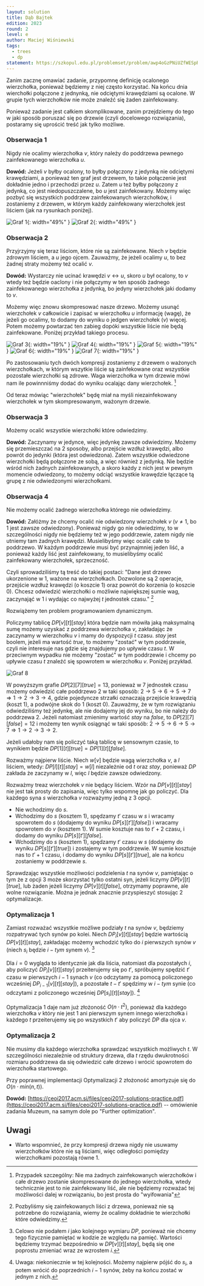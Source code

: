 ```yaml
---
layout: solution
title: Dąb Bajtek
edition: 2023
round: 2
level: e
author: Maciej Wiśniewski
tags:
  - trees
  - dp
statement: https://szkopul.edu.pl/problemset/problem/awp4oGzPNiUZfWESpR90Be2Y/site/
---
```


Zanim zacznę omawiać zadanie, przypomnę definicję ocalonego wierzchołka,
ponieważ będziemy z niej często korzystać.
Na końcu dnia wierchołki połączone z jednynką, nie odciętymi krawędziami są ocalone. 
W grupie tych wierzchołków nie może znaleźć się żaden zainfekowany.

Ponieważ zadanie jest całkiem skomplikowane, 
zanim przejdziemy do tego w jaki sposób poruszać się po drzewie 
(czyli docelowego rozwiązania), postaramy się uprościć treść jak tylko możliwe.

### Obserwacja 1

Nigdy nie ocalimy wierzchołka $v$, który należy do poddrzewa pewnego zainfekowanego wierzchołka $u$.

**Dowód:** Jeżeli $v$ byłby ocalony, to byłby połączony z jedynką nie odciętymi krawędziami,
a ponieważ ten graf jest drzewem, to takie połączenie jest dokładnie jedno i przechodzi przez $u$.
Zatem $u$ też byłby połączony z jedynką, co jest niedopuszczalene, bo $u$ jest zainfekowany.
Możemy więc pozbyć się wszystkich poddrzew zainfekowanych wierzchołków, i zostaniemy z drzewem, 
w którym każdy zainfekowany wierzchołek jest liściem (jak na rysunkach poniżej).

![Graf 1](r2e-fig1.png){: width="49%" }
![Graf 2](r2e-fig2.png){: width="49%" }

### Obserwacja 2

Przyjrzyjmy się teraz liściom, które nie są zainfekowane. 
Niech $v$ będzie zdrowym liściem, a $u$ jego ojcem. Zauważmy, że jeżeli ocalimy $u$,
to bez żadnej straty możemy też ocalić $v$.

**Dowód:** Wystarczy nie ucinać krawędzi $v \leftrightarrow u$, skoro $u$ był ocalony,
to $v$ wtedy też będzie oaclony i nie połączymy w ten sposób żadnego zainfekowanego wierzchołka
z jedynką, bo jedyny wierzchołek jaki dodamy to $v$.

Możemy więc znowu skompresować nasze drzewo. Możemy usunąć wierzchołek $v$ całkowicie i zapisać w wierzchołku
$u$ informację (wagę), że jeżeli go ocalimy, to dodamy do wyniku o jedgen wierzchołek ($v$) więcej. Potem możemy
powtarzać ten zabieg dopóki wszystkie liście nie będą zainfekowane. Poniżej przykład takiego procesu.

![Graf 3](r2e-fig3.png){: width="19%" }
![Graf 4](r2e-fig4.png){: width="19%" }
![Graf 5](r2e-fig5.png){: width="19%" }
![Graf 6](r2e-fig6.png){: width="19%" }
![Graf 7](r2e-fig7.png){: width="19%" }

Po zastosowaniu tych dwóch kompresji zostaniemy z drzewem o ważonych wierzchołkach, w którym wszytkie liście są zainfekowane oraz
wszystkie pozostałe wierzchołki są zdrowe. Waga wierzchołka w tym drzewie mówi nam ile powinnniśmy dodać do wyniku ocalając dany
wierzchołek. [^1]

[^1]: Przypadek szczególny: Nie ma żadnych zainfekowanych wierzchołków i całe drzewo zostanie skompresowane do jednego wierzchołka, wtedy technicznie jest to nie zainfekowany liść, ale nie będziemy rozważać tej możliwości dalej w rozwiązaniu, bo jest prosta do "wyifowania"

Od teraz mówiąc "wierzchołek" będę miał na myśli niezainfekowany wierzchołek w tym skompresowanym, ważonym drzewie.


### Obserwacja 3

Możemy ocalić wszystkie wierzchołki które odwiedzimy.

**Dowód:** Zaczynamy w jedynce, więc jedynkę zawsze odwiedzimy. Możemy się przemieszczać na 2 sposoby, 
albo przejście wzdłuż krawędzi, albo powrót do jedynki (która jest odwiedzona). Zatem wszystkie odwiedzone wierzchołki
będą połączone ze sobą, a więc również z jedynką. Nie będzie wśród nich żadnych zainfekowanych, a skoro każdy z nich jest
w pewnym momencie odwiedzony, to możemy odciąć wszystkie krawędzie łączące tą grupę z nie odwiedzonymi wierzchołkami.

### Obserwacja 4

Nie możemy ocalić żadnego wierzchołka którego nie odwiedzimy.

**Dowód:** Załóżmy że chcemy ocalić nie odwiedzony wierzchołek $v$ ($v \neq 1$, bo $1$ jest zawsze odwiedzony). 
Ponieważ nigdy go nie odwiedzimy, to w szczególności nigdy nie będziemy też w jego poddrzewie, zatem nigdy nie utniemy
tam żadnych krawędzi. Musielibyśmy więc ocalić całe to poddrzewo. W każdym poddrzewie musi być przynajmniej jeden liść,
a ponieważ każdy liść jest zainfekowany, to musielibyśmy ocalić zainfekowany wierzchołek, sprzeczność.

Czyli sprowadziliśmy tą treść do takiej postaci:
"Dane jest drzewo ukorzenione w 1, ważone na wierzchołkach. Dozwolone są 2 operacje, przejście wzdłuż krawędzi (o koszcie 1)
oraz powrót do korzenia (o koszcie 0). Chcesz odwiedzić wierzchołki o możliwie największej sumie wag, zaczynająć w 1 i wydając
co najwyżej $t$ jednostek czasu." [^2]

[^2]: Pozbyliśmy się zainfekowanych liści z drzewa, ponieważ nie są potrzebne do rozwiązania, wiemy
że ocalimy dokładnie te wierzchołki które odwiedzimy.

Rozwiążemy ten problem programowaniem dynamicznym.

Policzymy tablicę $DP[v][t][stay]$ która będzie nam mówiła jaką maksymalną sumę możemy uzyskać z poddrzewa wierzchołka $v$,
zakładając że zaczynamy w wierzchołku $v$ i mamy do dyspozycji $t$ czasu. $stay$ jest boolem, jeżeli ma wartość $true$, to możemy
"zostać" w tym poddrzewie, czyli nie interesuje nas gdzie się znajdujemy po upływie czasu $t$. W przeciwnym wypadku nie możemy "zostać"
w tym poddrzewie i chcemy po upływie czasu $t$ znaleźć się spowrotem w wierzchołku $v$. Poniżej przykład.

![Graf 8](r2e-fig8.png)

W powyższym grafie $DP[2][7][true] = 13$, ponieważ w 7 jednostek czasu możemy odwiedzić całe poddrzewo 2 w taki sposób:
$2 \rightarrow 5 \rightarrow 6 \rightarrow 5 \rightarrow 7 \Rightarrow 1 \rightarrow 2 \rightarrow 3 \rightarrow 4$, gdzie
pojedyncze strzałki oznaczają przejście krawędzią (koszt 1), a podwójne skok do 1 (koszt 0). Zauważmy, że w tym rozwiązaniu
odwiedziliśmy też jedynkę, ale nie dodajemy jej do wyniku, bo nie należy do poddrzewa 2.
Jeżeli natomiast zmienimy wartość $stay$ na $false$, to $DP[2][7][false] = 12$ i możemy ten wynik osiągnąć w taki sposób:
$2 \rightarrow 5 \rightarrow 6 \rightarrow 5 \rightarrow 7 \Rightarrow 1 \rightarrow 2 \rightarrow 3 \rightarrow 2$.

Jeżeli udałoby nam się policzyć taką tablicę w sensownym czasie, to wynikiem będzie $DP[1][t][true] = DP[1][t][false]$.

Rozważmy najpierw liście. Niech $w[v]$ będzie wagą wierzchołka $v$, a $l$ liściem, wtedy:
$DP[l][t][stay] = w[l]$ niezależnie od $t$ oraz $stay$, ponieważ $DP$ zakłada że zaczynamy w $l$, więc $l$ będzie zawsze
odwiedzony.

Rozważmy treaz wierzchołek $v$ nie będący liściem. Wzór na $DP[v][t][stay]$ nie jest tak prosty do zapisania, więc tylko
wspomnę jak go policzyć. Dla każdego syna $s$ wierzchołka $v$ rozważymy jedną z 3 opcji. 

- Nie wchodzimy do $s$.
- Wchodzimy do $s$ (kosztem 1), spędzamy $t'$ czasu w $s$ i wracamy spowrotem do $s$ (dodajemy do wyniku $DP[s][t'][false]$) 
i wracamy spowrotem do $v$ (kosztem 1). W sumie kosztuje nas to $t' + 2$ czasu, i dodamy do wyniku $DP[s][t'][false]$.
- Wchodzimy do $s$ (kosztem 1), spędzamy $t'$ czasu w $s$ (dodajemy do wyniku $DP[s][t'][true]$) i zostajemy w tym poddrzewie.
W sumie kosztuje nas to $t' + 1$ czasu, i dodamy do wyniku $DP[s][t'][true]$, ale na końcu zostaniemy w poddrzewie $s$.

Sprawdzając wszystkie możliwości podzielenia $t$ na synów $v$, pamiętając o tym że z opcji 3 może skorzystać tylko ostatni syn,
jeżeli liczymy $DP[v][t][true]$, lub żaden jeżeli liczymy $DP[v][t][false]$, otrzymamy poprawne, ale wolne rozwiązanie. Można 
je jednak znacznie przyspieszyć stosując 2 optymalizacje.

### Optymalizacja 1

Zamiast rozważać wszystkie możliwe podziały $t$ na synów $v$, będziemy rozpatrywać tych synów po kolei.
Niech $DP_i[v][t][stay]$ będzie wartością $DP[v][t][stay]$, zakładając możemy wchodzić tylko do $i$ pierwszych synów $v$ (niech $s_i$ będzie $i-tym$ synem $v$). [^3]

[^3]: Celowo nie podałem $i$ jako kolejnego wymiaru $DP$, ponieważ nie chcemy tego fizycznie pamiętać w kodzie ze względu na pamięć. Wartości będziemy trzymać bezpośrednio w $DP[v][t][stay]$, będą się one poprostu zmieniać wraz ze wzrostem $i$.

Dla $i = 0$ wygląda to identycznie jak dla liścia, natomiast dla pozostałych $i$, aby policzyć $DP_i[v][t][stay]$ przeiterujemy się po $t'$,
spróbujemy spędzić $t'$ czasu w pierwszych $i-1$ synach $v$ (co odczytamy za pomocą policzonego wcześniej $DP_{i-1}[v][t][stay]$), a pozostałe $t - t'$ spędzimy
w $i-tym$ synie (co odczytami z policzonego wcześniej $DP[s_i][t][stay]$). [^4]

[^4]: Uwaga: niekoniecznie w tej kolejności. Możemy najpierw pójść do $s_i$, a potem wrócić do poprzednich $i-1$ synów, żeby na końcu zostać w jednym z nich.

Optymalizacja 1 daje nam już złożoność $O(n\cdot t^2)$, ponieważ dla każdego wierzchołka $v$ który nie jest 1 ani pierwszym synem innego wierzchołka 
i każdego $t$ przeiterujemy się po wszystkich $t'$ aby policzyć $DP$ dla ojca $v$.

### Optymalizacja 2

Nie musimy dla każdego wierzchołka sprawdzać wszystkich możliwych $t$. W szczególności niezależnie od struktury drzewa, 
dla $t$ rzędu dwukrotności rozmiaru poddrzewa da się odwiedzić całe drzewo i wrócić spowrotem do wierzchołka startowego.

Przy poprawnej implementacji Optymalizacji 2 złożoność amortyzuje się do $O(n \cdot min(n, t))$.

**Dowód:** [https://ceoi2017.acm.si/files/ceoi2017-solutions-practice.pdf](https://ceoi2017.acm.si/files/ceoi2017-solutions-practice.pdf) -- omówienie zadania Muzeum, na samym dole po "Further optimization".

## Uwagi

- Warto wspomnieć, że przy kompresji drzewa nigdy nie usuwamy wierzchołków które nie są liściami, więc odległości pomiędzy wierzchołkami pozostają równe 1.
